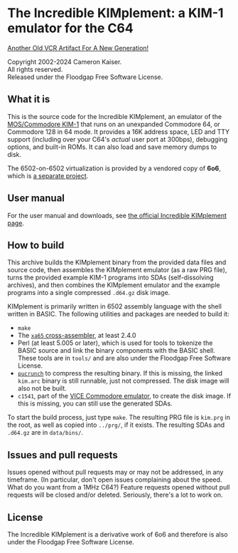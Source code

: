 # The Incredible KIMplement: a KIM-1 emulator for the C64

[Another Old VCR Artifact For A New Generation!](http://oldvcr.blogspot.com/)

Copyright 2002-2024 Cameron Kaiser.  
All rights reserved.  
Released under the Floodgap Free Software License.

## What it is

This is the source code for the Incredible KIMplement, an emulator of the [MOS/Commodore KIM-1](http://www.floodgap.com/retrobits/kim-1/) that runs on an unexpanded Commodore 64, or Commodore 128 in 64 mode. It provides a 16K address space, LED and TTY support (including over your C64's _actual_ user port at 300bps), debugging options, and built-in ROMs. It can also load and save memory dumps to disk.

The 6502-on-6502 virtualization is provided by a vendored copy of **6o6**, which is [a separate project](https://github.com/classilla/6o6).

## User manual

For the user manual and downloads, see [the official Incredible KIMplement page](http://www.floodgap.com/retrobits/kim-1/emu.html).

## How to build

This archive builds the KIMplement binary from the provided data files and source code, then assembles the KIMplement emulator (as a raw PRG file), turns the provided example KIM-1 programs into SDAs (self-dissolving archives), and then combines the KIMplement emulator and the example programs into a single compressed `.d64.gz` disk image.

KIMplement is primarily written in 6502 assembly language with the shell written in BASIC. The following utilities and packages are needed to build it:

* `make`
* The [`xa65` cross-assembler](http://www.floodgap.com/retrotech/xa/), at least 2.4.0
* Perl (at least 5.005 or later), which is used for tools to tokenize the BASIC source and link the binary components with the BASIC shell. These tools are in `tools/` and are also under the Floodgap Free Software License.
* [`pucrunch`](http://a1bert.kapsi.fi/Dev/pucrunch/) to compress the resulting binary. If this is missing, the linked `kim.arc` binary is still runnable, just not compressed. The disk image will also not be built.
* `c1541`, part of the [VICE Commodore emulator](https://vice-emu.sourceforge.io/), to create the disk image. If this is missing, you can still use the generated SDAs.

To start the build process, just type `make`. The resulting PRG file is `kim.prg` in the root, as well as copied into `../prg/`, if it exists. The resulting SDAs and `.d64.gz` are in `data/bins/`.

## Issues and pull requests

Issues opened without pull requests may or may not be addressed, in any timeframe. (In particular, don't open issues complaining about the speed. What do you want from a 1MHz C64?) Feature requests opened without pull requests will be closed and/or deleted. Seriously, there's a lot to work on.

## License

The Incredible KIMplement is a derivative work of 6o6 and therefore is also under the Floodgap Free Software License.